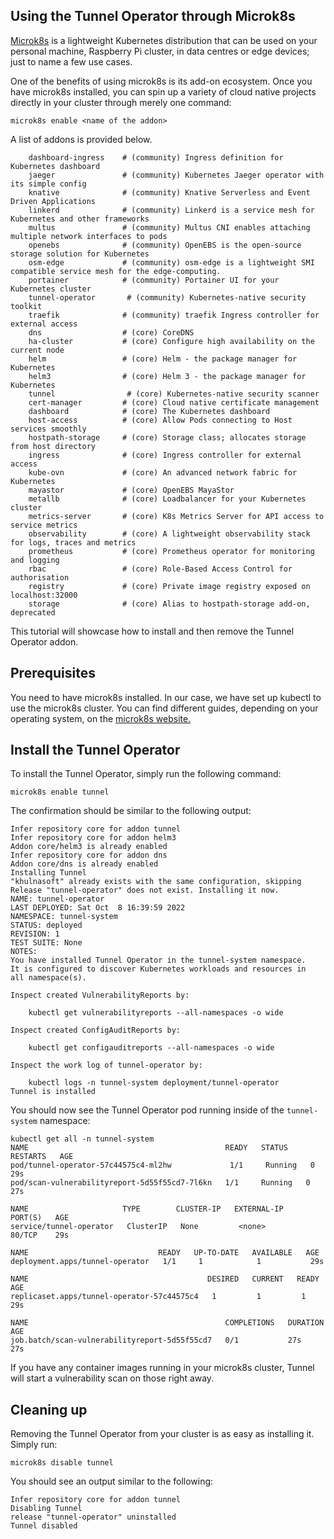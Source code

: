 ## Using the Tunnel Operator through Microk8s 

[Microk8s](https://microk8s.io/) is a lightweight Kubernetes distribution that can be used on your personal machine, Raspberry Pi cluster, in data centres or edge devices; just to name a few use cases.

One of the benefits of using microk8s is its add-on ecosystem. Once you have microk8s installed, you can spin up a variety of cloud native projects directly in your cluster through merely one command:

```
microk8s enable <name of the addon>
```

A list of addons is provided below.
```
    dashboard-ingress    # (community) Ingress definition for Kubernetes dashboard
    jaeger               # (community) Kubernetes Jaeger operator with its simple config
    knative              # (community) Knative Serverless and Event Driven Applications
    linkerd              # (community) Linkerd is a service mesh for Kubernetes and other frameworks
    multus               # (community) Multus CNI enables attaching multiple network interfaces to pods
    openebs              # (community) OpenEBS is the open-source storage solution for Kubernetes
    osm-edge             # (community) osm-edge is a lightweight SMI compatible service mesh for the edge-computing.
    portainer            # (community) Portainer UI for your Kubernetes cluster
    tunnel-operator       # (community) Kubernetes-native security toolkit
    traefik              # (community) traefik Ingress controller for external access
    dns                  # (core) CoreDNS
    ha-cluster           # (core) Configure high availability on the current node
    helm                 # (core) Helm - the package manager for Kubernetes
    helm3                # (core) Helm 3 - the package manager for Kubernetes
    tunnel                # (core) Kubernetes-native security scanner
    cert-manager         # (core) Cloud native certificate management
    dashboard            # (core) The Kubernetes dashboard
    host-access          # (core) Allow Pods connecting to Host services smoothly
    hostpath-storage     # (core) Storage class; allocates storage from host directory
    ingress              # (core) Ingress controller for external access
    kube-ovn             # (core) An advanced network fabric for Kubernetes
    mayastor             # (core) OpenEBS MayaStor
    metallb              # (core) Loadbalancer for your Kubernetes cluster
    metrics-server       # (core) K8s Metrics Server for API access to service metrics
    observability        # (core) A lightweight observability stack for logs, traces and metrics
    prometheus           # (core) Prometheus operator for monitoring and logging
    rbac                 # (core) Role-Based Access Control for authorisation
    registry             # (core) Private image registry exposed on localhost:32000
    storage              # (core) Alias to hostpath-storage add-on, deprecated
```

This tutorial will showcase how to install and then remove the Tunnel Operator addon.

## Prerequisites

You need to have microk8s installed. In our case, we have set up kubectl to use the microk8s cluster. You can find different guides, depending on your operating system, on the [microk8s website.](https://microk8s.io/tutorials)

## Install the Tunnel Operator 

To install the Tunnel Operator, simply run the following command:
```
microk8s enable tunnel
```

The confirmation should be similar to the following output:
```
Infer repository core for addon tunnel
Infer repository core for addon helm3
Addon core/helm3 is already enabled
Infer repository core for addon dns
Addon core/dns is already enabled
Installing Tunnel
"khulnasoft" already exists with the same configuration, skipping
Release "tunnel-operator" does not exist. Installing it now.
NAME: tunnel-operator
LAST DEPLOYED: Sat Oct  8 16:39:59 2022
NAMESPACE: tunnel-system
STATUS: deployed
REVISION: 1
TEST SUITE: None
NOTES:
You have installed Tunnel Operator in the tunnel-system namespace.
It is configured to discover Kubernetes workloads and resources in
all namespace(s).

Inspect created VulnerabilityReports by:

    kubectl get vulnerabilityreports --all-namespaces -o wide

Inspect created ConfigAuditReports by:

    kubectl get configauditreports --all-namespaces -o wide

Inspect the work log of tunnel-operator by:

    kubectl logs -n tunnel-system deployment/tunnel-operator
Tunnel is installed
```

You should now see the Tunnel Operator pod running inside of the `tunnel-system` namespace:
```
kubectl get all -n tunnel-system
NAME                                            READY   STATUS    RESTARTS   AGE
pod/tunnel-operator-57c44575c4-ml2hw             1/1     Running   0          29s
pod/scan-vulnerabilityreport-5d55f55cd7-7l6kn   1/1     Running   0          27s

NAME                     TYPE        CLUSTER-IP   EXTERNAL-IP   PORT(S)   AGE
service/tunnel-operator   ClusterIP   None         <none>        80/TCP    29s

NAME                             READY   UP-TO-DATE   AVAILABLE   AGE
deployment.apps/tunnel-operator   1/1     1            1           29s

NAME                                        DESIRED   CURRENT   READY   AGE
replicaset.apps/tunnel-operator-57c44575c4   1         1         1       29s

NAME                                            COMPLETIONS   DURATION   AGE
job.batch/scan-vulnerabilityreport-5d55f55cd7   0/1           27s        27s
```

If you have any container images running in your microk8s cluster, Tunnel will start a vulnerability scan on those right away. 

## Cleaning up

Removing the Tunnel Operator from your cluster is as easy as installing it. Simply run:
```
microk8s disable tunnel
```

You should see an output similar to the following:
```
Infer repository core for addon tunnel
Disabling Tunnel
release "tunnel-operator" uninstalled
Tunnel disabled
```

